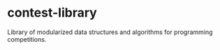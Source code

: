 # contest-library
Library of modularized data structures and algorithms for programming competitions. 
